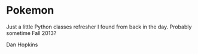 # Pokemon
Just a little Python classes refresher I found from back in the day. Probably sometime Fall 2013?

Dan Hopkins
